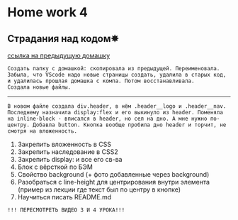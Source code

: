 # Home work 4
## Страдания над кодом✸

[ссылка на предыдущую домашку](https://alexandra77718.github.io/hw3-CV-Sponge-Bob/)

```
Создать папку с домашкой: скопировала из предыдущей. Переименовала. Забыла, что VScode надо новые страницы создать, удалила в старых код, и удалилась прошлая домашка с компа. Потом восстанавливала.
Создала новые файлы.
```
---
```
В новом файле создала div.header, в нём .header__logo и .header__nav. Последнему назначила display:flex и его выкинуло из header. Поменяла на inline-block - вписался в header, но сел на дно. А мне нужно по-центру. Добавла button. Кнопка вообще пробила дно header и торчит, не смотря на вложенность.
```
1. Закрепить вложенность в CSS
2. Закрепить наследование в CSS2
3. Закрепить display: и все его св-ва
4. Блок с вёрсткой по БЭМ
5. Свойство background (+ фото добавленные через background)
6. Разобраться с line-height для центрирования внутри элемента (пример из лекции где текст был по центру в кнопке)
7. Научиться писать README.md 
```
!!! ПЕРЕСМОТРЕТЬ ВИДЕО 3 И 4 УРОКА!!!

